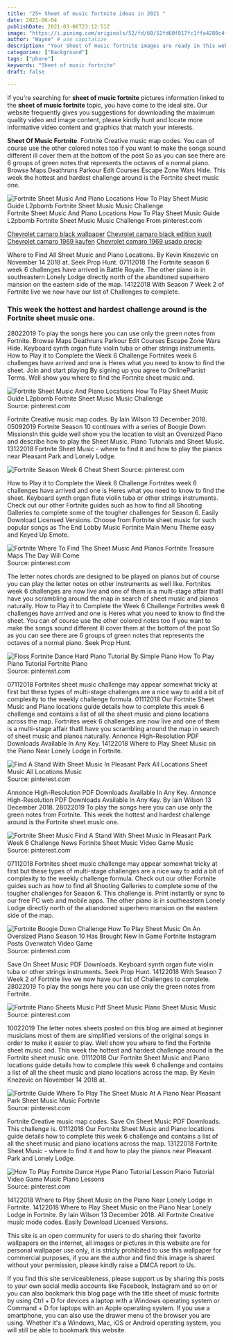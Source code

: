 ```yaml
---
title: "25+ Sheet of music fortnite ideas in 2021 "
date: 2021-06-04
publishDate: 2021-03-06T23:12:51Z
image: "https://i.pinimg.com/originals/52/fd/60/52fd60f817fc1ffa4280c4f9df819575.jpg"
author: "Wayne" # use capitalize
description: "Your Sheet of music fortnite images are ready in this website. Sheet of music fortnite are a topic that is being searched for and liked by netizens today. You can Get the Sheet of music fortnite files here. Download all free photos and vectors."
categories: ["Background"]
tags: ["phone"]
keywords: "Sheet of music fortnite"
draft: false

---
```


If you're searching for **sheet of music fortnite** pictures information linked to the **sheet of music fortnite** topic, you have come to the ideal  site.  Our website frequently  gives you  suggestions  for downloading  the maximum  quality video and image  content, please kindly hunt and locate more informative video content and graphics  that match your interests.

**Sheet Of Music Fortnite**. Fortnite Creative music map codes. You can of course use the other colored notes too if you want to make the songs sound different ill cover them at the bottom of the post So as you can see there are 6 groups of green notes that represents the octaves of a normal piano. Browse Maps Deathruns Parkour Edit Courses Escape Zone Wars Hide. This week the hottest and hardest challenge around is the Fortnite sheet music one.

![Fortnite Sheet Music And Piano Locations How To Play Sheet Music Guide L2pbomb Fortnite Sheet Music Music Challenge](https://i.pinimg.com/originals/e3/52/1c/e3521ccc453ecea21cc82571d8378da5.jpg "Fortnite Sheet Music And Piano Locations How To Play Sheet Music Guide L2pbomb Fortnite Sheet Music Music Challenge")
Fortnite Sheet Music And Piano Locations How To Play Sheet Music Guide L2pbomb Fortnite Sheet Music Music Challenge From pinterest.com

[Chevrolet camaro black wallpaper](/chevrolet-camaro-black-wallpaper/)
[Chevrolet camaro black edition kupit](/chevrolet-camaro-black-edition-kupit/)
[Chevrolet camaro 1969 kaufen](/chevrolet-camaro-1969-kaufen/)
[Chevrolet camaro 1969 usado precio](/chevrolet-camaro-1969-usado-precio/)

Where to Find All Sheet Music and Piano Locations. By Kevin Knezevic on November 14 2018 at. Seek Prop Hunt. 07112018 The Fortnite season 6 week 6 challenges have arrived in Battle Royale. The other piano is in southeastern Lonely Lodge directly north of the abandoned superhero mansion on the eastern side of the map. 14122018 With Season 7 Week 2 of Fortnite live we now have our list of Challenges to complete.

### This week the hottest and hardest challenge around is the Fortnite sheet music one.

28022019 To play the songs here you can use only the green notes from Fortnite. Browse Maps Deathruns Parkour Edit Courses Escape Zone Wars Hide. Keyboard synth organ flute violin tuba or other strings instruments. How to Play it to Complete the Week 6 Challenge Fortnites week 6 challenges have arrived and one is Heres what you need to know to find the sheet. Join and start playing By signing up you agree to OnlinePianist Terms. Well show you where to find the Fortnite sheet music and.


![Fortnite Sheet Music And Piano Locations How To Play Sheet Music Guide L2pbomb Fortnite Sheet Music Music Challenge](https://i.pinimg.com/originals/e3/52/1c/e3521ccc453ecea21cc82571d8378da5.jpg "Fortnite Sheet Music And Piano Locations How To Play Sheet Music Guide L2pbomb Fortnite Sheet Music Music Challenge")
Source: pinterest.com

Fortnite Creative music map codes. By Iain Wilson 13 December 2018. 05092019 Fortnite Season 10 continues with a series of Boogie Down MissionsIn this guide well show you the location to visit an Oversized Piano and describe how to play the Sheet Music. Piano Tutorials and Sheet Music. 13122018 Fortnite Sheet Music - where to find it and how to play the pianos near Pleasant Park and Lonely Lodge.

![Fortnite Season Week 6 Cheat Sheet](https://i.pinimg.com/originals/bb/9f/bf/bb9fbf08f382a572ffe94929846c9e84.jpg "Fortnite Season Week 6 Cheat Sheet")
Source: pinterest.com

How to Play it to Complete the Week 6 Challenge Fortnites week 6 challenges have arrived and one is Heres what you need to know to find the sheet. Keyboard synth organ flute violin tuba or other strings instruments. Check out our other Fortnite guides such as how to find all Shooting Galleries to complete some of the tougher challenges for Season 6. Easily Download Licensed Versions. Choose from Fortnite sheet music for such popular songs as The End Lobby Music Fortnite Main Menu Theme easy and Keyed Up Emote.

![Fortnite Where To Find The Sheet Music And Pianos Fortnite Treasure Maps The Day Will Come](https://i.pinimg.com/originals/4c/8d/e4/4c8de400dc58d387fa7801ae4a9e86cf.png "Fortnite Where To Find The Sheet Music And Pianos Fortnite Treasure Maps The Day Will Come")
Source: pinterest.com

The letter notes chords are designed to be played on pianos but of course you can play the letter notes on other instruments as well like. Fortnites week 6 challenges are now live and one of them is a multi-stage affair thatll have you scrambling around the map in search of sheet music and pianos naturally. How to Play it to Complete the Week 6 Challenge Fortnites week 6 challenges have arrived and one is Heres what you need to know to find the sheet. You can of course use the other colored notes too if you want to make the songs sound different ill cover them at the bottom of the post So as you can see there are 6 groups of green notes that represents the octaves of a normal piano. Seek Prop Hunt.

![Floss Fortnite Dance Hard Piano Tutorial By Simple Piano How To Play Piano Tutorial Fortnite Piano](https://i.pinimg.com/originals/18/b8/9b/18b89ba294f3005954296f28a25ec722.jpg "Floss Fortnite Dance Hard Piano Tutorial By Simple Piano How To Play Piano Tutorial Fortnite Piano")
Source: pinterest.com

07112018 Fortnites sheet music challenge may appear somewhat tricky at first but these types of multi-stage challenges are a nice way to add a bit of complexity to the weekly challenge formula. 01112018 Our Fortnite Sheet Music and Piano locations guide details how to complete this week 6 challenge and contains a list of all the sheet music and piano locations across the map. Fortnites week 6 challenges are now live and one of them is a multi-stage affair thatll have you scrambling around the map in search of sheet music and pianos naturally. Annonce High-Resolution PDF Downloads Available In Any Key. 14122018 Where to Play Sheet Music on the Piano Near Lonely Lodge in Fortnite.

![Find A Stand With Sheet Music In Pleasant Park All Locations Sheet Music All Locations Music](https://i.ytimg.com/vi/tTRbBdmv1QA/maxresdefault.jpg "Find A Stand With Sheet Music In Pleasant Park All Locations Sheet Music All Locations Music")
Source: pinterest.com

Annonce High-Resolution PDF Downloads Available In Any Key. Annonce High-Resolution PDF Downloads Available In Any Key. By Iain Wilson 13 December 2018. 28022019 To play the songs here you can use only the green notes from Fortnite. This week the hottest and hardest challenge around is the Fortnite sheet music one.

![Fortnite Sheet Music Find A Stand With Sheet Music In Pleasant Park Week 6 Challenge News Fortnite Sheet Music Video Game Music](https://i.pinimg.com/474x/cc/bd/b1/ccbdb1b3db993f86001bc3cb8ba7dc81.jpg "Fortnite Sheet Music Find A Stand With Sheet Music In Pleasant Park Week 6 Challenge News Fortnite Sheet Music Video Game Music")
Source: pinterest.com

07112018 Fortnites sheet music challenge may appear somewhat tricky at first but these types of multi-stage challenges are a nice way to add a bit of complexity to the weekly challenge formula. Check out our other Fortnite guides such as how to find all Shooting Galleries to complete some of the tougher challenges for Season 6. This challenge is. Print instantly or sync to our free PC web and mobile apps. The other piano is in southeastern Lonely Lodge directly north of the abandoned superhero mansion on the eastern side of the map.

![Fortnite Boogie Down Challenge How To Play Sheet Music On An Oversized Piano Season 10 Has Brought New In Game Fortnite Instagram Posts Overwatch Video Game](https://i.pinimg.com/originals/27/30/b5/2730b5d84c2d8d48d697b1f0d18abf95.jpg "Fortnite Boogie Down Challenge How To Play Sheet Music On An Oversized Piano Season 10 Has Brought New In Game Fortnite Instagram Posts Overwatch Video Game")
Source: pinterest.com

Save On Sheet Music PDF Downloads. Keyboard synth organ flute violin tuba or other strings instruments. Seek Prop Hunt. 14122018 With Season 7 Week 2 of Fortnite live we now have our list of Challenges to complete. 28022019 To play the songs here you can use only the green notes from Fortnite.

![Fortnite Piano Sheets Music Pdf Sheet Music Piano Sheet Music Music](https://i.pinimg.com/originals/74/53/a3/7453a3e24b57ce374a2a663e05a11a6f.png "Fortnite Piano Sheets Music Pdf Sheet Music Piano Sheet Music Music")
Source: pinterest.com

10022019 The letter notes sheets posted on this blog are aimed at beginner musicians most of them are simplified versions of the original songs in order to make it easier to play. Well show you where to find the Fortnite sheet music and. This week the hottest and hardest challenge around is the Fortnite sheet music one. 01112018 Our Fortnite Sheet Music and Piano locations guide details how to complete this week 6 challenge and contains a list of all the sheet music and piano locations across the map. By Kevin Knezevic on November 14 2018 at.

![Fortnite Guide Where To Play The Sheet Music At A Piano Near Pleasant Park Sheet Music Music Fortnite](https://i.pinimg.com/736x/09/5e/14/095e14c54faa610ef6138adc348361e0.jpg "Fortnite Guide Where To Play The Sheet Music At A Piano Near Pleasant Park Sheet Music Music Fortnite")
Source: pinterest.com

Fortnite Creative music map codes. Save On Sheet Music PDF Downloads. This challenge is. 01112018 Our Fortnite Sheet Music and Piano locations guide details how to complete this week 6 challenge and contains a list of all the sheet music and piano locations across the map. 13122018 Fortnite Sheet Music - where to find it and how to play the pianos near Pleasant Park and Lonely Lodge.

![How To Play Fortnite Dance Hype Piano Tutorial Lesson Piano Tutorial Video Game Music Piano Lessons](https://i.pinimg.com/originals/52/fd/60/52fd60f817fc1ffa4280c4f9df819575.jpg "How To Play Fortnite Dance Hype Piano Tutorial Lesson Piano Tutorial Video Game Music Piano Lessons")
Source: pinterest.com

14122018 Where to Play Sheet Music on the Piano Near Lonely Lodge in Fortnite. 14122018 Where to Play Sheet Music on the Piano Near Lonely Lodge in Fortnite. By Iain Wilson 13 December 2018. All Fortnite Creative music mode codes. Easily Download Licensed Versions.

This site is an open community for users to do sharing their favorite wallpapers on the internet, all images or pictures in this website are for personal wallpaper use only, it is stricly prohibited to use this wallpaper for commercial purposes, if you are the author and find this image is shared without your permission, please kindly raise a DMCA report to Us.

If you find this site serviceableness, please support us by sharing this posts to your own social media accounts like Facebook, Instagram and so on or you can also bookmark this blog page with the title sheet of music fortnite by using Ctrl + D for devices a laptop with a Windows operating system or Command + D for laptops with an Apple operating system. If you use a smartphone, you can also use the drawer menu of the browser you are using. Whether it's a Windows, Mac, iOS or Android operating system, you will still be able to bookmark this website.
